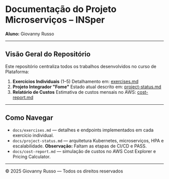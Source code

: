 # Documentação do Projeto Microserviços – INSper

**Aluno:** Giovanny Russo

---

## Visão Geral do Repositório

Este repositório centraliza todos os trabalhos desenvolvidos no curso de Plataforma:

1. **Exercícios Individuais** (1–5)
   Detalhamento em: [exercises.md](docs/exercises.md)
2. **Projeto Integrador "Fome"**
   Estado atual descrito em: [project-status.md](docs/project-status.md)
3. **Relatório de Custos**
   Estimativa de custos mensais no AWS: [cost-report.md](docs/cost-report.md)

---

## Como Navegar

* `docs/exercises.md` — detalhes e endpoints implementados em cada exercício individual.
* `docs/project-status.md` — arquitetura Kubernetes, microserviços, HPA e escalabilidade.
  **Observação:** Faltam as etapas de CI/CD e PASS.
* `docs/cost-report.md` — simulação de custos no AWS Cost Explorer e Pricing Calculator.


---

© 2025 Giovanny Russo — Todos os direitos reservados
